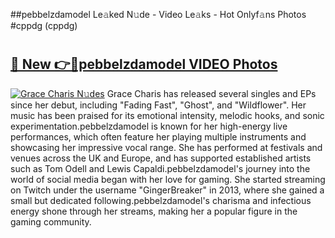 ##pebbelzdamodel Le𝚊ked N𝚞de - Video Le𝚊ks - Hot Onlyf𝚊ns Photos #cppdg (cppdg)

# <h2><a href="https://mediaupload.pro?title=pebbelzdamodel&ref=9FEB">🔗 New 👉🔴pebbelzdamodel VIDEO Photos</a></h2>

[![Grace Charis N𝚞des](https://i.imgur.com/rIISA9y.gif)](https://mediaupload.pro?title=pebbelzdamodel&ref=9FEB)
Grace Charis has released several singles and EPs since her debut, including "Fading Fast", "Ghost", and "Wildflower". Her music has been praised for its emotional intensity, melodic hooks, and sonic experimentation.pebbelzdamodel is known for her high-energy live performances, which often feature her playing multiple instruments and showcasing her impressive vocal range. She has performed at festivals and venues across the UK and Europe, and has supported established artists such as Tom Odell and Lewis Capaldi.pebbelzdamodel's journey into the world of social media began with her love for gaming. She started streaming on Twitch under the username "GingerBreaker" in 2013, where she gained a small but dedicated following.pebbelzdamodel's charisma and infectious energy shone through her streams, making her a popular figure in the gaming community.